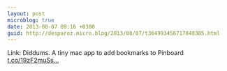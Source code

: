 ```yaml
---
layout: post
microblog: true
date: 2013-08-07 09:16 +0300
guid: http://desparoz.micro.blog/2013/08/07/t364993456717840385.html
---
```

Link: Diddums. A tiny mac app to add bookmarks to Pinboard [t.co/19zF2muSs...](http://t.co/19zF2muSsF)
